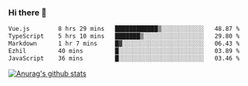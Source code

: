 ### Hi there 👋



<!--
**webB1an/webB1an** is a ✨ _special_ ✨ repository because its `README.md` (this file) appears on your GitHub profile.

Here are some ideas to get you started:

- 🔭 I’m currently working on ...
- 🌱 I’m currently learning ...
- 👯 I’m looking to collaborate on ...
- 🤔 I’m looking for help with ...
- 💬 Ask me about ...
- 📫 How to reach me: ...
- 😄 Pronouns: ...
- ⚡ Fun fact: ...
-->

<!--START_SECTION:waka-->

```txt
Vue.js        8 hrs 29 mins   ████████████▒░░░░░░░░░░░░   48.87 %
TypeScript    5 hrs 10 mins   ███████▒░░░░░░░░░░░░░░░░░   29.80 %
Markdown      1 hr 7 mins     █▓░░░░░░░░░░░░░░░░░░░░░░░   06.43 %
Ezhil         40 mins         █░░░░░░░░░░░░░░░░░░░░░░░░   03.89 %
JavaScript    36 mins         █░░░░░░░░░░░░░░░░░░░░░░░░   03.46 %
```

<!--END_SECTION:waka-->


[![Anurag's github stats](https://github-readme-stats.vercel.app/api?username=webB1an&show_icons=true&theme=radical)](https://github.com/anuraghazra/github-readme-stats)


